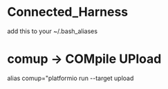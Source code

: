 # Connected_Harness

add this to your ~/.bash_aliases

# comup -> COMpile UPload
alias comup="platformio run --target upload
